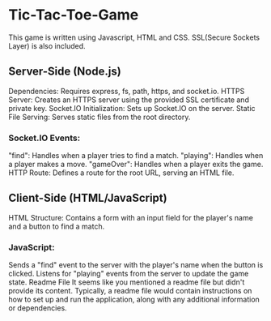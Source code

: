 # Tic-Tac-Toe-Game
This game is written using Javascript, HTML and CSS. SSL(Secure Sockets Layer) is also included.
## Server-Side (Node.js)
Dependencies: Requires express, fs, path, https, and socket.io.
HTTPS Server: Creates an HTTPS server using the provided SSL certificate and private key.
Socket.IO Initialization: Sets up Socket.IO on the server.
Static File Serving: Serves static files from the root directory.
### Socket.IO Events:
"find": Handles when a player tries to find a match.
"playing": Handles when a player makes a move.
"gameOver": Handles when a player exits the game.
HTTP Route: Defines a route for the root URL, serving an HTML file.
## Client-Side (HTML/JavaScript)
HTML Structure: Contains a form with an input field for the player's name and a button to find a match.
### JavaScript:
Sends a "find" event to the server with the player's name when the button is clicked.
Listens for "playing" events from the server to update the game state.
Readme File
It seems like you mentioned a readme file but didn't provide its content. Typically, a readme file would contain instructions on how to set up and run the application, along with any additional information or dependencies.
